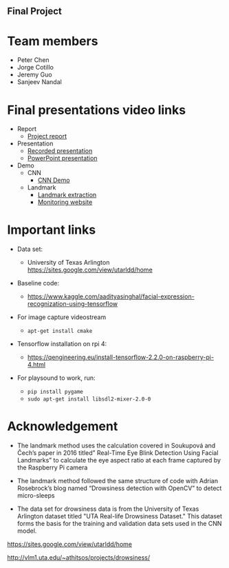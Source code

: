 ## Final Project

# Team members
* Peter Chen
* Jorge Cotillo
* Jeremy Guo
* Sanjeev Nandal

# Final presentations video links
  * Report
    * [Project report](https://1drv.ms/w/s!Aqk-ltMQf5hamz8kTLw6veyveFsX?e=GWdt1v)
  * Presentation
    * [Recorded presentation](https://1drv.ms/v/s!Aqk-ltMQf5hamBquFCyuObmvhIE2?e=UlOe5a)
    * [PowerPoint presentation](https://1drv.ms/p/s!Aqk-ltMQf5hamBT8sNHEeF-S01kK?e=YmXmHN)
  * Demo
    * CNN
      * [CNN Demo](https://1drv.ms/v/s!Aqk-ltMQf5hamzSLoh1ttGQgzS0m?e=ym3bjP)
    * Landmark
      * [Landmark extraction](https://1drv.ms/v/s!Aqk-ltMQf5hamBsMahnw_wUIq2qx?e=eLRMWi)
      * [Monitoring website](https://1drv.ms/v/s!Aqk-ltMQf5hamzN37OUA7HWE-FtC?e=D1ph3b)

# Important links

* Data set:
  * University of Texas Arlington https://sites.google.com/view/utarldd/home

* Baseline code:
  * https://www.kaggle.com/aadityasinghal/facial-expression-recognization-using-tensorflow

* For image capture videostream
  * `apt-get install cmake`

* Tensorflow installation on rpi 4:
  * https://qengineering.eu/install-tensorflow-2.2.0-on-raspberry-pi-4.html

* For playsound to work, run:
  * `pip install pygame`
  * `sudo apt-get install libsdl2-mixer-2.0-0`

# Acknowledgement
* The landmark method uses the calculation covered in Soukupová and Čech’s paper in 2016 titled” Real-Time Eye Blink Detection Using Facial Landmarks” to calculate the eye aspect ratio at each frame captured by the Raspberry Pi camera 
* The landmark method followed the same structure of code with Adrian Rosebrock’s blog named “Drowsiness detection with OpenCV” to detect micro-sleeps

* The data set for drowsiness data is from the University of Texas Arlington dataset titled "UTA Real-life Drowsiness Dataset." This dataset forms the basis for the training and validation data sets used in the CNN model.

https://sites.google.com/view/utarldd/home

http://vlm1.uta.edu/~athitsos/projects/drowsiness/



